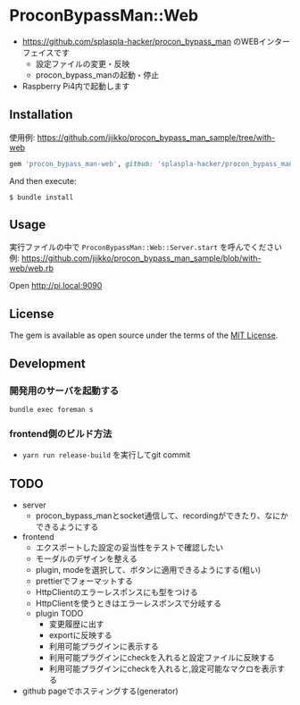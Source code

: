 # ProconBypassMan::Web
*  https://github.com/splaspla-hacker/procon_bypass_man のWEBインターフェイスです
    * 設定ファイルの変更・反映
    * procon_bypass_manの起動・停止
* Raspberry Pi4内で起動します

## Installation
使用例: https://github.com/jiikko/procon_bypass_man_sample/tree/with-web

```ruby
gem 'procon_bypass_man-web', github: 'splaspla-hacker/procon_bypass_man-web'
```

And then execute:

    $ bundle install

## Usage
実行ファイルの中で `ProconBypassMan::Web::Server.start` を呼んでください  
例: https://github.com/jiikko/procon_bypass_man_sample/blob/with-web/web.rb  

Open http://pi.local:9090

## License

The gem is available as open source under the terms of the [MIT License](https://opensource.org/licenses/MIT).

## Development
### 開発用のサーバを起動する
`bundle exec foreman s`

### frontend側のビルド方法
* `yarn run release-build` を実行してgit commit

## TODO
* server
    * procon_bypass_manとsocket通信して、recordingができたり、なにかできるようにする
* frontend
    * エクスポートした設定の妥当性をテストで確認したい
    * モーダルのデザインを整える
    * plugin, modeを選択して、ボタンに適用できるようにする(粗い)
    * prettierでフォーマットする
    * HttpClientのエラーレスポンスにも型をつける
    * HttpClientを使うときはエラーレスポンスで分岐する
    * plugin TODO
        * 変更履歴に出す
        * exportに反映する
        * 利用可能プラグインに表示する
        * 利用可能プラグインにcheckを入れると設定ファイルに反映する
        * 利用可能プラグインにcheckを入れると,設定可能なマクロを表示する
* github pageでホスティングする(generator)
